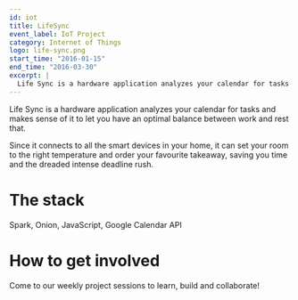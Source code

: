 ```yaml
---
id: iot
title: LifeSync
event_label: IoT Project
category: Internet of Things
logo: life-sync.png
start_time: "2016-01-15"
end_time: "2016-03-30"
excerpt: |
  Life Sync is a hardware application analyzes your calendar for tasks and makes sense of it to let you have an optimal balance between work and rest that.
---
```


Life Sync is a hardware application analyzes your calendar for tasks and makes sense of it to let you have an optimal balance between work and rest that.

Since it connects to all the smart devices in your home, it can set your room to the right temperature and order your favourite takeaway, saving you time and the dreaded intense deadline rush.

# The stack

Spark, Onion, JavaScript, Google Calendar API

# How to get involved

Come to our weekly project sessions to learn, build and collaborate!
